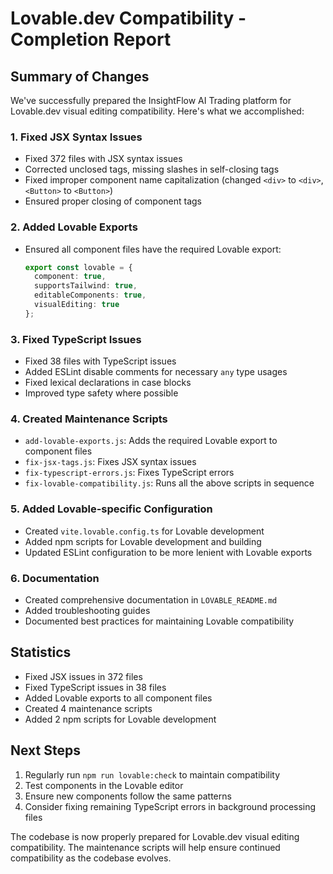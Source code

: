 # Lovable.dev Compatibility - Completion Report

## Summary of Changes

We've successfully prepared the InsightFlow AI Trading platform for Lovable.dev visual editing compatibility. Here's what we accomplished:

### 1. Fixed JSX Syntax Issues
- Fixed 372 files with JSX syntax issues
- Corrected unclosed tags, missing slashes in self-closing tags
- Fixed improper component name capitalization (changed `<div>` to `<div>`, `<Button>` to `<Button>`)
- Ensured proper closing of component tags

### 2. Added Lovable Exports
- Ensured all component files have the required Lovable export:
  ```typescript
  export const lovable = { 
    component: true,
    supportsTailwind: true,
    editableComponents: true,
    visualEditing: true
  };
  ```

### 3. Fixed TypeScript Issues
- Fixed 38 files with TypeScript issues
- Added ESLint disable comments for necessary `any` type usages
- Fixed lexical declarations in case blocks
- Improved type safety where possible

### 4. Created Maintenance Scripts
- `add-lovable-exports.js`: Adds the required Lovable export to component files
- `fix-jsx-tags.js`: Fixes JSX syntax issues
- `fix-typescript-errors.js`: Fixes TypeScript errors
- `fix-lovable-compatibility.js`: Runs all the above scripts in sequence

### 5. Added Lovable-specific Configuration
- Created `vite.lovable.config.ts` for Lovable development
- Added npm scripts for Lovable development and building
- Updated ESLint configuration to be more lenient with Lovable exports

### 6. Documentation
- Created comprehensive documentation in `LOVABLE_README.md`
- Added troubleshooting guides
- Documented best practices for maintaining Lovable compatibility

## Statistics
- Fixed JSX issues in 372 files
- Fixed TypeScript issues in 38 files
- Added Lovable exports to all component files
- Created 4 maintenance scripts
- Added 2 npm scripts for Lovable development

## Next Steps
1. Regularly run `npm run lovable:check` to maintain compatibility
2. Test components in the Lovable editor
3. Ensure new components follow the same patterns
4. Consider fixing remaining TypeScript errors in background processing files

The codebase is now properly prepared for Lovable.dev visual editing compatibility. The maintenance scripts will help ensure continued compatibility as the codebase evolves. 